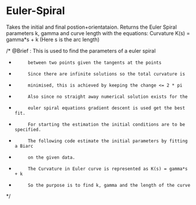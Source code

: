 Euler-Spiral
============

Takes the initial and final postion+orientataion. 
Returns the Euler Spiral parameters k, gamma and curve length with the equations:
    Curvature K(s) = gamma*s + k (Here s is the arc length)

/* @Brief : This is used to find the parameters of a euler spiral 
 * 			between two points given the tangents at the points
 * 			Since there are infinite solutions so the total curvature is 
 * 			minimised, this is achieved by keeping the change <= 2 * pi 			
 * 			Also since no straight away numerical solution exists for the
 * 			euler spiral equations gradient descent is used get the best fit.
 * 			For starting the estimation the initial conditions are to be specified.
 * 			The following code estimate the initial parameters by fitting a Biarc
 * 			on the given data.
 * 			The Curvature in Euler curve is represented as K(s) = gamma*s + k
 * 			So the purpose is to find k, gamma and the length of the curve
 */

